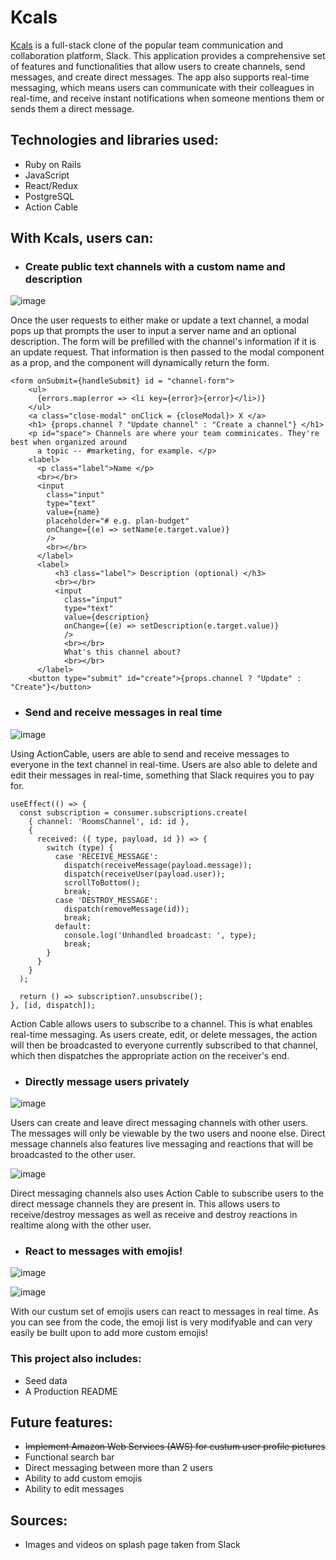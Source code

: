 # Kcals

[Kcals](https://kcals.onrender.com/) is a full-stack clone of the popular team communication and collaboration platform, Slack. This application provides a comprehensive set of features and functionalities that allow users to create channels, send messages, and create direct messages. The app also supports real-time messaging, which means users can communicate with their colleagues in real-time, and receive instant notifications when someone mentions them or sends them a direct message.


## Technologies and libraries used:

  - Ruby on Rails
  - JavaScript
  - React/Redux
  - PostgreSQL
  - Action Cable

## With Kcals, users can:

 - ### Create public text channels with a custom name and description
  
  ![image](https://user-images.githubusercontent.com/30753677/233995448-31456909-e16d-47c1-be7e-4ad0a747bb26.png)
  
   
  Once the user requests to either make or update a text channel, a modal pops up that prompts the user to input a server name and an optional description. The form will be prefilled with the channel's information if it is an update request. That information is then passed to the modal component as a prop, and the component will dynamically return the form.
  
  ```
  <form onSubmit={handleSubmit} id = "channel-form">
      <ul>
        {errors.map(error => <li key={error}>{error}</li>)}
      </ul>
      <a class="close-modal" onClick = {closeModal}> X </a>
      <h1> {props.channel ? "Update channel" : "Create a channel"} </h1>
      <p id="space"> Channels are where your team comminicates. They're best when organized around
        a topic -- #marketing, for example. </p>
      <label>
        <p class="label">Name </p>
        <br></br>
        <input
          class="input"
          type="text"
          value={name}
          placeholder="# e.g. plan-budget"
          onChange={(e) => setName(e.target.value)}
          />
          <br></br>
        </label>
        <label>
            <h3 class="label"> Description (optional) </h3>
            <br></br>
            <input
              class="input"
              type="text"
              value={description}
              onChange={(e) => setDescription(e.target.value)}
              />
              <br></br>
              What's this channel about?
              <br></br>
        </label>
      <button type="submit" id="create">{props.channel ? "Update" : "Create"}</button>
  ```
  
 - ### Send and receive messages in real time
  
  ![image](https://user-images.githubusercontent.com/30753677/236091110-1c3369a5-8310-41e4-92ea-3255818a9137.png)

  
  Using ActionCable, users are able to send and receive messages to everyone in the text channel in real-time. Users are also able to delete and edit their messages in real-time, something that Slack requires you to pay for.
  
  ```
  useEffect(() => {
    const subscription = consumer.subscriptions.create(
      { channel: 'RoomsChannel', id: id },
      {
        received: ({ type, payload, id }) => {
          switch (type) {
            case 'RECEIVE_MESSAGE':
              dispatch(receiveMessage(payload.message));
              dispatch(receiveUser(payload.user));
              scrollToBottom();
              break;
            case 'DESTROY_MESSAGE':
              dispatch(removeMessage(id));
              break;
            default:
              console.log('Unhandled broadcast: ', type);
              break;
          }
        }
      }
    );

    return () => subscription?.unsubscribe();
  }, [id, dispatch]);
  ```
  
  Action Cable allows users to subscribe to a channel. This is what enables real-time messaging. As users create, edit, or delete messages, the action will then be broadcasted to everyone currently subscribed to that channel, which then dispatches the appropriate action on the receiver's end.

- ### Directly message users privately

![image](https://user-images.githubusercontent.com/30753677/236104847-e359f41b-10b9-416e-a049-b3ce3e6bc3e5.png)

  Users can create and leave direct messaging channels with other users. The messages will only be viewable by the two users and noone else. Direct message channels also features live messaging and reactions that will be broadcasted to the other user.

![image](https://user-images.githubusercontent.com/30753677/235471777-79f51f51-b76f-496b-914c-db383ef11c03.png)

Direct messaging channels also uses Action Cable to subscribe users to the direct message channels they are present in. This allows users to receive/destroy messages as well as receive and destroy reactions in realtime along with the other user.

- ### React to messages with emojis!

![image](https://user-images.githubusercontent.com/30753677/236105251-c02f7040-a5f8-4b5e-ad4b-19034836a1e5.png)

![image](https://user-images.githubusercontent.com/30753677/235472731-34fa0853-0e02-4144-8887-dbbe32eaed31.png)


With our custum set of emojis users can react to messages in real time. As you can see from the code, the emoji list is very modifyable and can very easily be built upon to add more custom emojis!

### This project also includes:

- Seed data
- A Production README

## Future features:

- ~~Implement Amazon Web Services (AWS) for custum user profile pictures~~
- Functional search bar
- Direct messaging between more than 2 users
- Ability to add custom emojis
- Ability to edit messages 

## Sources:

- Images and videos on splash page taken from Slack
